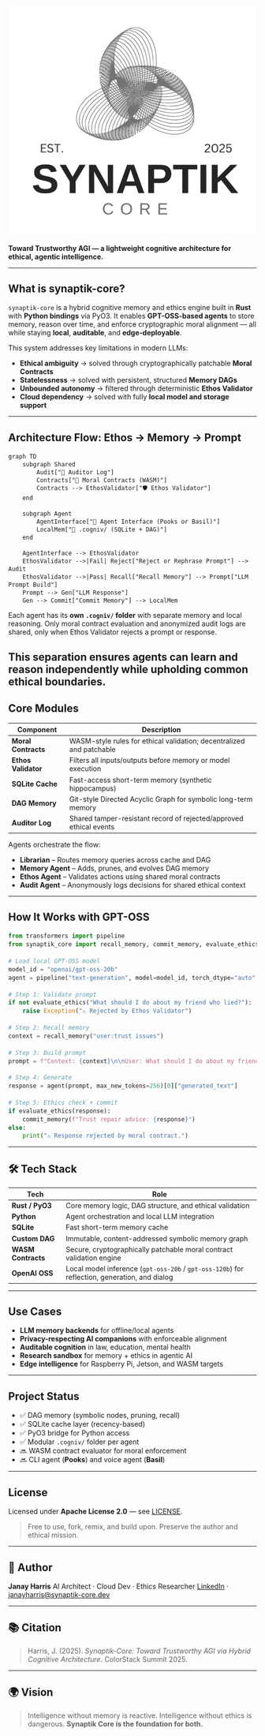 ![Synaptik Logo](./images/synaptik-logo.png)

**Toward Trustworthy AGI — a lightweight cognitive architecture for ethical, agentic intelligence.**

---

##  What is synaptik-core?

`synaptik-core` is a hybrid cognitive memory and ethics engine built in **Rust** with **Python bindings** via PyO3.
It enables **GPT-OSS-based agents** to store memory, reason over time, and enforce cryptographic moral alignment — all while staying **local**, **auditable**, and **edge-deployable**.

This system addresses key limitations in modern LLMs:

* **Ethical ambiguity** → solved through cryptographically patchable **Moral Contracts**
*  **Statelessness** → solved with persistent, structured **Memory DAGs**
* **Unbounded autonomy** → filtered through deterministic **Ethos Validator**
* **Cloud dependency** → solved with fully **local model and storage support**

---

## Architecture Flow: Ethos → Memory → Prompt

```mermaid
graph TD
    subgraph Shared
        Audit["🧾 Auditor Log"]
        Contracts["📜 Moral Contracts (WASM)"]
        Contracts --> EthosValidator["🛡️ Ethos Validator"]
    end

    subgraph Agent
        AgentInterface["🤖 Agent Interface (Pooks or Basil)"]
        LocalMem["📁 .cogniv/ (SQLite + DAG)"]
    end

    AgentInterface --> EthosValidator
    EthosValidator -->|Fail| Reject["Reject or Rephrase Prompt"] --> Audit
    EthosValidator -->|Pass| Recall["Recall Memory"] --> Prompt["LLM Prompt Build"]
    Prompt --> Gen["LLM Response"]
    Gen --> Commit["Commit Memory"] --> LocalMem
```

Each agent has its **own `.cogniv/` folder** with separate memory and local reasoning.
Only moral contract evaluation and anonymized audit logs are shared, only when Ethos Validator rejects a prompt or response.

This separation ensures agents can learn and reason independently while upholding common ethical boundaries.
---

##  Core Modules

| Component           | Description                                                          |
| ------------------- | -------------------------------------------------------------------- |
| **Moral Contracts** | WASM-style rules for ethical validation; decentralized and patchable |
| **Ethos Validator** | Filters all inputs/outputs before memory or model execution          |
| **SQLite Cache**    | Fast-access short-term memory (synthetic hippocampus)                |
| **DAG Memory**      | Git-style Directed Acyclic Graph for symbolic long-term memory       |
| **Auditor Log**     | Shared tamper-resistant record of rejected/approved ethical events   |

Agents orchestrate the flow:

* **Librarian** – Routes memory queries across cache and DAG
* **Memory Agent** – Adds, prunes, and evolves DAG memory
* **Ethos Agent** – Validates actions using shared moral contracts
* **Audit Agent** – Anonymously logs decisions for shared ethical context

---

## How It Works with GPT-OSS

```python
from transformers import pipeline
from synaptik_core import recall_memory, commit_memory, evaluate_ethics

# Load local GPT-OSS model
model_id = "openai/gpt-oss-20b" 
agent = pipeline("text-generation", model=model_id, torch_dtype="auto", device_map="auto")

# Step 1: Validate prompt
if not evaluate_ethics("What should I do about my friend who lied?"):
    raise Exception("⚠️ Rejected by Ethos Validator")

# Step 2: Recall memory
context = recall_memory("user:trust issues")

# Step 3: Build prompt
prompt = f"Context: {context}\n\nUser: What should I do about my friend who lied?\nAssistant:"

# Step 4: Generate
response = agent(prompt, max_new_tokens=256)[0]["generated_text"]

# Step 5: Ethics check + commit
if evaluate_ethics(response):
    commit_memory(f"Trust repair advice: {response}")
else:
    print("⚠️ Response rejected by moral contract.")
```

---

## 🛠️ Tech Stack

| Tech               | Role                                                                                          |
| ------------------ | --------------------------------------------------------------------------------------------- |
| **Rust / PyO3**    | Core memory logic, DAG structure, and ethical validation                                      |
| **Python**         | Agent orchestration and local LLM integration                                                 |
| **SQLite**         | Fast short-term memory cache                                                                  |
| **Custom DAG**     | Immutable, content-addressed symbolic memory graph                                            |
| **WASM Contracts** | Secure, cryptographically patchable moral contract validation engine                          |
| **OpenAI OSS**     | Local model inference (`gpt-oss-20b` / `gpt-oss-120b`) for reflection, generation, and dialog |

---

## Use Cases

* **LLM memory backends** for offline/local agents
* **Privacy-respecting AI companions** with enforceable alignment
* **Auditable cognition** in law, education, mental health
* **Research sandbox** for memory + ethics in agentic AI
* **Edge intelligence** for Raspberry Pi, Jetson, and WASM targets

---

##  Project Status

* ✅ DAG memory (symbolic nodes, pruning, recall)
* ✅ SQLite cache layer (recency-based)
* ✅ PyO3 bridge for Python access
* ✅ Modular `.cogniv/` folder per agent
* 🔜 WASM contract evaluator for moral enforcement
* 🔜 CLI agent (**Pooks**) and voice agent (**Basil**)

---

## License

Licensed under **Apache License 2.0** — see [LICENSE](./LICENSE).

> Free to use, fork, remix, and build upon. Preserve the author and ethical mission.

---

## 👤 Author

**Janay Harris**
AI Architect · Cloud Dev · Ethics Researcher
[LinkedIn](https://www.linkedin.com/in/janay-codes/) · [janayharris@synaptik-core.dev](mailto:janayharris@synaptik-core.dev)

---

## 📚 Citation

> Harris, J. (2025). *Synaptik-Core: Toward Trustworthy AGI via Hybrid Cognitive Architecture*. ColorStack Summit 2025.

---

## 🌍 Vision

> Intelligence without memory is reactive.
> Intelligence without ethics is dangerous.
> **Synaptik Core is the foundation for both.**
